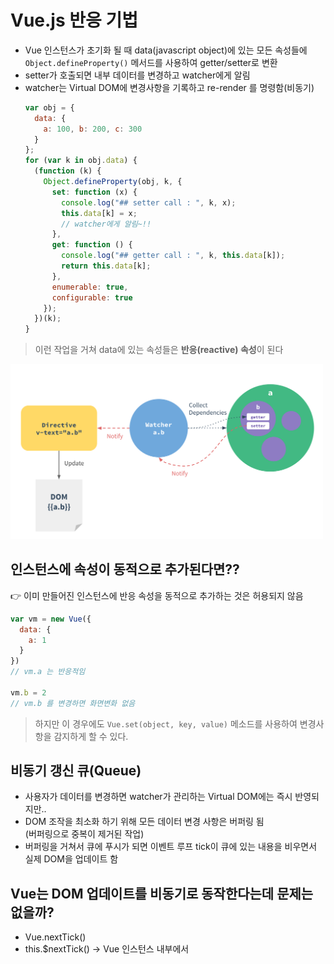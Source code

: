 # Vue.js 반응 기법
- Vue 인스턴스가 초기화 될 때 data(javascript object)에 있는 모든 속성들에  `Object.defineProperty()` 메서드를 사용하여 getter/setter로 변환
- setter가 호출되면 내부 데이터를 변경하고 watcher에게 알림
- watcher는 Virtual DOM에 변경사항을 기록하고 re-render 를 명령함(비동기)
  ```js
  var obj = {
    data: {
      a: 100, b: 200, c: 300
    }
  };
  for (var k in obj.data) {
    (function (k) {
      Object.defineProperty(obj, k, {
        set: function (x) {
          console.log("## setter call : ", k, x);
          this.data[k] = x;
          // watcher에게 알림~!!
        },
        get: function () {
          console.log("## getter call : ", k, this.data[k]); 
          return this.data[k];
        },
        enumerable: true, 
        configurable: true
      });
    })(k);
  }
  ```
> 이런 작업을 거쳐 data에 있는 속성들은 **반응(reactive) 속성**이 된다

<img src="./images/lecture_3/1.png" width="500">

## 인스턴스에 속성이 동적으로 추가된다면??
👉 이미 만들어진 인스턴스에 반응 속성을 동적으로 추가하는 것은 허용되지 않음
```js
var vm = new Vue({
  data: {
    a: 1
  }
})
// vm.a 는 반응적임
 
vm.b = 2
// vm.b 를 변경하면 화면변화 없음
```
> 하지만 이 경우에도 `Vue.set(object, key, value)` 메소드를 사용하여 변경사항을 감지하게 할 수 있다.

## 비동기 갱신 큐(Queue)
- 사용자가 데이터를 변경하면 watcher가 관리하는 Virtual DOM에는 즉시 반영되지만..
- DOM 조작을 최소화 하기 위해 모든 데이터 변경 사항은 버퍼링 됨  
  (버퍼링으로 중복이 제거된 작업)
- 버퍼링을 거쳐서 큐에 푸시가 되면 이벤트 루프 tick이 큐에 있는 내용을 비우면서 실제 DOM을 업데이트 함

## Vue는 DOM 업데이트를 비동기로 동작한다는데 문제는 없을까?
- Vue.nextTick() 
- this.$nextTick() -> Vue 인스턴스 내부에서
